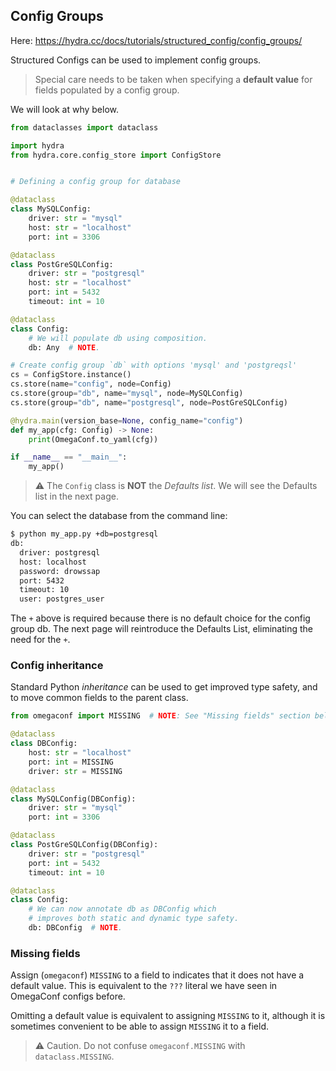 ## Config Groups

Here: https://hydra.cc/docs/tutorials/structured_config/config_groups/

Structured Configs can be used to implement config groups.

> Special care needs to be taken when specifying a **default value** for fields populated by a config group.

We will look at why below.

```python
from dataclasses import dataclass

import hydra
from hydra.core.config_store import ConfigStore


# Defining a config group for database

@dataclass
class MySQLConfig:
    driver: str = "mysql"
    host: str = "localhost"
    port: int = 3306

@dataclass
class PostGreSQLConfig:
    driver: str = "postgresql"
    host: str = "localhost"
    port: int = 5432
    timeout: int = 10

@dataclass
class Config:
    # We will populate db using composition.
    db: Any  # NOTE.

# Create config group `db` with options 'mysql' and 'postgreqsl'
cs = ConfigStore.instance()
cs.store(name="config", node=Config)
cs.store(group="db", name="mysql", node=MySQLConfig)
cs.store(group="db", name="postgresql", node=PostGreSQLConfig)

@hydra.main(version_base=None, config_name="config")
def my_app(cfg: Config) -> None:
    print(OmegaConf.to_yaml(cfg))

if __name__ == "__main__":
    my_app()
```

> ⚠️ The `Config` class is **NOT** the *Defaults list*. We will see the Defaults list in the next page.

You can select the database from the command line:

```sh
$ python my_app.py +db=postgresql
db:
  driver: postgresql
  host: localhost
  password: drowssap
  port: 5432
  timeout: 10
  user: postgres_user
```

The `+` above is required because there is no default choice for the config group db. The next page will reintroduce the Defaults List, eliminating the need for the `+`.



### Config inheritance

Standard Python *inheritance* can be used to get improved type safety, and to move common fields to the parent class.

```python
from omegaconf import MISSING  # NOTE: See "Missing fields" section below.

@dataclass
class DBConfig:
    host: str = "localhost"
    port: int = MISSING
    driver: str = MISSING

@dataclass
class MySQLConfig(DBConfig):
    driver: str = "mysql"
    port: int = 3306

@dataclass
class PostGreSQLConfig(DBConfig):
    driver: str = "postgresql"
    port: int = 5432
    timeout: int = 10

@dataclass
class Config:
    # We can now annotate db as DBConfig which
    # improves both static and dynamic type safety.
    db: DBConfig  # NOTE.
```



### Missing fields

Assign (`omegaconf`) `MISSING` to a field to indicates that it does not have a default value. This is equivalent to the `???` literal we have seen in OmegaConf configs before.

Omitting a default value is equivalent to assigning `MISSING` to it, although it is sometimes convenient to be able to assign `MISSING` it to a field.

> ⚠️ Caution. Do not confuse `omegaconf.MISSING` with `dataclass.MISSING`.
